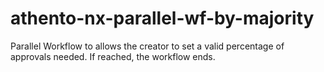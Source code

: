 # athento-nx-parallel-wf-by-majority
Parallel Workflow to allows the creator to set a valid percentage of approvals needed. If reached, the workflow ends.
